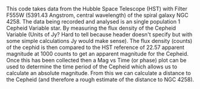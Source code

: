This code takes data from the Hubble Space Telescope (HST) with Filter F555W (5391.43 Angstrom, central wavelength) of the spiral galaxy NGC 4258. The data being recorded and analysed is an single population 1 Cepheid Variable star. By measuring the flux density of the Cepheid Variable (Units of Jy? Hard to tell because header doesn't specify but with some simple calculations Jy would make sense). The flux density (counts) of the cephid is then compared to the HST reference of 22.57 apparent magnitude at 1000 counts to get an apparent magnitude for the Cepheid. Once this has been collected then a Mag vs Time (or phase) plot can be used to determine the time period of the Cepheid which allows us to calculate an absolute magnitude. From this we can calculate a distance to the Cepheid (and therefore a rough estimate of the distance to NGC 4258).
